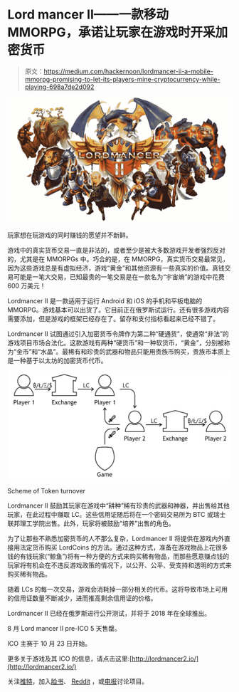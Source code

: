 # Lord mancer II——一款移动 MMORPG，承诺让玩家在游戏时开采加密货币

> 原文：<https://medium.com/hackernoon/lordmancer-ii-a-mobile-mmorpg-promising-to-let-its-players-mine-cryptocurrency-while-playing-698a7de2d092>

![](img/1a49bd45fa29ba023b436e912e41d25d.png)

玩家想在玩游戏的同时赚钱的愿望并不新鲜。

游戏中的真实货币交易一直是非法的，或者至少是被大多数游戏开发者强烈反对的，尤其是在 MMORPGs 中。巧合的是，在 MMORPG，真实货币交易最常见，因为这些游戏总是有虚拟经济，游戏“黄金”和其他资源有一些真实的价值。真钱交易可能是一笔大交易，已知最贵的一笔交易是在一款名为“宇宙熵”的游戏中花费 600 万美元！

Lordmancer II 是一款适用于运行 Android 和 iOS 的手机和平板电脑的 MMORPG。游戏基本可以出货了。它目前正在俄罗斯试运行。还有很多游戏内容需要添加，但是游戏的框架已经存在了。留存和支付指标看起来已经不错了。

Lordmancer II 试图通过引入加密货币令牌作为第二种“硬通货”，使通常“非法”的游戏项目市场合法化。这款游戏有两种“硬货币”和一种软货币，“黄金”，分别被称为“金币”和“水晶”。最稀有和珍贵的武器和物品只能用贵族币购买，贵族币本质上是一种基于以太坊的加密货币代币。

![](img/a8b0bfab4ba41950dcbd7f326f0016f7.png)

Scheme of Token turnover

Lordmancer II 鼓励其玩家在游戏中“耕种”稀有珍贵的武器和神器，并出售给其他玩家，在此过程中赚取 LC。这些信用证随后将在一个密码交易所为 BTC 或瑞士联邦理工学院出售。此外，玩家将被鼓励“培养”出售的角色。

为了让那些不熟悉加密货币的人不那么复杂，Lordmancer II 将提供在游戏内外直接用法定货币购买 LordCoins 的方法。通过这种方式，准备在游戏物品上花很多钱的有钱玩家(“鲸鱼”)将有一种方便的方式来购买稀有物品，而那些愿意赚点钱的玩家将有机会在不违反游戏政策的情况下，以公开、公平、受支持和透明的方式来购买稀有物品。

随着 LCs 的每一次交易，游戏会消耗掉一部分相关的代币。这将导致市场上可用的信用证数量不断减少，进而推高剩余信用证的价格。

Lordmancer II 已经在俄罗斯进行公开测试，并将于 2018 年在全球推出。

8 月 Lord mancer II pre-ICO 5 天售罄。

ICO 主赛于 10 月 23 日开始。

更多关于游戏及其 ICO 的信息，请点击这里:[http://lordmancer2.io/](http://lordmancer2.io/)

关注[推特](https://twitter.com/LordmancerI)，加入[脸书](https://www.facebook.com/Lordmancer2)、 [Reddit](https://www.reddit.com/r/Lordmancer2/) ，或[电报](https://t.me/lm2ico)讨论项目。